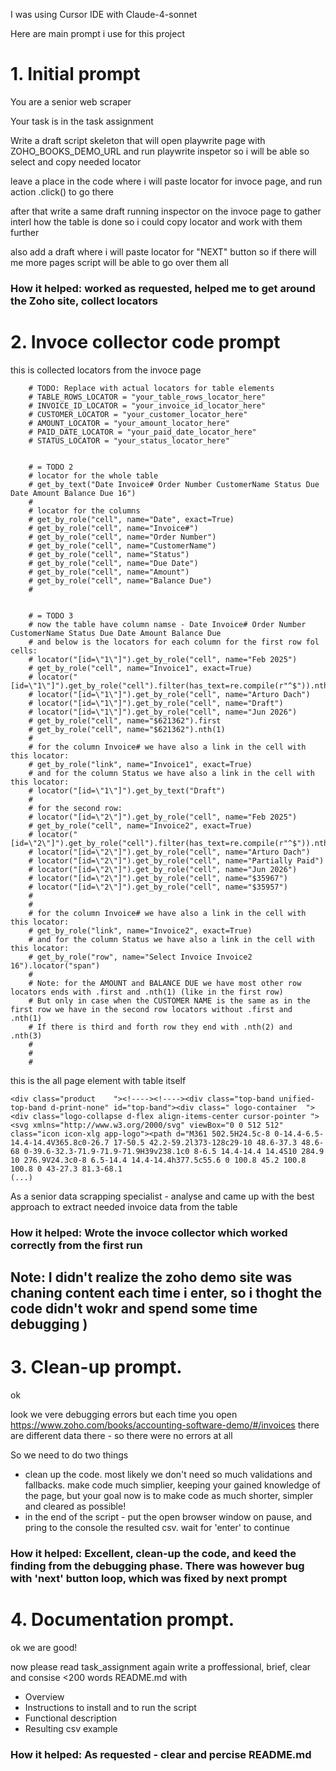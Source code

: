 I was using Cursor IDE with Claude-4-sonnet

Here are main prompt i use for this project

# 1. Initial prompt

You are a senior web scraper 

Your task is in the task assignment

Write a draft script skeleton that will open playwrite page with ZOHO_BOOKS_DEMO_URL
and run playwrite inspetor so i will be able so select and copy needed locator

leave a place in the code where i will paste locator for invoce page, and run action .click() to go there

after that write a same draft running inspector on the invoce page to gather interl how the table is done so i could copy locator and work with them further

also add a draft where i will paste locator for "NEXT" button so if there will me more pages script will be able to go over them all

### How it helped: worked as requested, helped me to get around the Zoho site, collect locators

# 2. Invoce collector code prompt

this is collected locators from the invoce page

```
    # TODO: Replace with actual locators for table elements
    # TABLE_ROWS_LOCATOR = "your_table_rows_locator_here"
    # INVOICE_ID_LOCATOR = "your_invoice_id_locator_here"  
    # CUSTOMER_LOCATOR = "your_customer_locator_here"
    # AMOUNT_LOCATOR = "your_amount_locator_here"
    # PAID_DATE_LOCATOR = "your_paid_date_locator_here"
    # STATUS_LOCATOR = "your_status_locator_here"
    

    # = TODO 2
    # locator for the whole table
    # get_by_text("Date Invoice# Order Number CustomerName Status Due Date Amount Balance Due 16")
    #
    # locator for the columns
    # get_by_role("cell", name="Date", exact=True)
    # get_by_role("cell", name="Invoice#")
    # get_by_role("cell", name="Order Number")
    # get_by_role("cell", name="CustomerName")
    # get_by_role("cell", name="Status")
    # get_by_role("cell", name="Due Date")
    # get_by_role("cell", name="Amount")
    # get_by_role("cell", name="Balance Due")
    #


    # = TODO 3
    # now the table have column namse - Date Invoice# Order Number CustomerName Status Due Date Amount Balance Due
    # and below is the locators for each column for the first row fol cells:
    # locator("[id=\"1\"]").get_by_role("cell", name="Feb 2025") 
    # get_by_role("cell", name="Invoice1", exact=True)
    # locator("[id=\"1\"]").get_by_role("cell").filter(has_text=re.compile(r"^$")).nth(1)
    # locator("[id=\"1\"]").get_by_role("cell", name="Arturo Dach")
    # locator("[id=\"1\"]").get_by_role("cell", name="Draft")
    # locator("[id=\"1\"]").get_by_role("cell", name="Jun 2026")
    # get_by_role("cell", name="$621362").first
    # get_by_role("cell", name="$621362").nth(1)
    #
    # for the column Invoice# we have also a link in the cell with this locator:
    # get_by_role("link", name="Invoice1", exact=True)
    # and for the column Status we have also a link in the cell with this locator:
    # locator("[id=\"1\"]").get_by_text("Draft")
    #
    # for the second row:
    # locator("[id=\"2\"]").get_by_role("cell", name="Feb 2025")
    # get_by_role("cell", name="Invoice2", exact=True)
    # locator("[id=\"2\"]").get_by_role("cell").filter(has_text=re.compile(r"^$")).nth(1)
    # locator("[id=\"2\"]").get_by_role("cell", name="Arturo Dach")
    # locator("[id=\"2\"]").get_by_role("cell", name="Partially Paid")
    # locator("[id=\"2\"]").get_by_role("cell", name="Jun 2026")
    # locator("[id=\"2\"]").get_by_role("cell", name="$35967")
    # locator("[id=\"2\"]").get_by_role("cell", name="$35957")
    #
    #
    # for the column Invoice# we have also a link in the cell with this locator:
    # get_by_role("link", name="Invoice2", exact=True)
    # and for the column Status we have also a link in the cell with this locator:
    # get_by_role("row", name="Select Invoice Invoice2 16").locator("span")
    #
    # Note: for the AMOUNT and BALANCE DUE we have most other row locators ends with .first and .nth(1) (like in the first row)
    # But only in case when the CUSTOMER NAME is the same as in the first row we have in the second row locators without .first and .nth(1)
    # If there is third and forth row they end with .nth(2) and .nth(3)
    # 
    # 
    # 

```
this is the all page element with table itself
```
<div class="product    "><!----><!----><div class="top-band unified-top-band d-print-none" id="top-band"><div class=" logo-container  "><div class="logo-collapse d-flex align-items-center cursor-pointer "><svg xmlns="http://www.w3.org/2000/svg" viewBox="0 0 512 512" class="icon icon-xlg app-logo"><path d="M361 502.5H24.5c-8 0-14.4-6.5-14.4-14.4V365.8c0-26.7 17-50.5 42.2-59.2l373-128c29-10 48.6-37.3 48.6-68 0-39.6-32.3-71.9-71.9-71.9H39v238.1c0 8-6.5 14.4-14.4 14.4S10 284.9 10 276.9V24.3c0-8 6.5-14.4 14.4-14.4h377.5c55.6 0 100.8 45.2 100.8 100.8 0 43-27.3 81.3-68.1 
(...)
```

As a senior data scrapping specialist - analyse and came up with the best approach to extract needed invoice data from the table

### How it helped: Wrote the invoce collector which worked correctly from the first run

## Note: I didn't realize the zoho demo site was chaning content each time i enter, so i thoght the code didn't wokr and spend some time debugging )

# 3. Clean-up prompt.

ok

look we vere debugging errors but each time you open https://www.zoho.com/books/accounting-software-demo/#/invoices there are different data there - so there were no errors at all

So we need to do two things
- clean up the code. most likely we don't need so much validations and fallbacks. make code much simplier, keeping your gained knowledge of the page, but your goal now is to make code as much shorter, simpler and cleared as possible! 
- in the end of the script - put the open browser window on pause, and pring to the console the resulted csv. wait for 'enter' to continue

### How it helped: Excellent, clean-up the code, and keed the finding from the debugging phase. There was however bug with 'next' button loop, which was fixed by next prompt

# 4. Documentation prompt.

ok we are good!

now please read task_assignment again
write a proffessional, brief, clear and consise <200 words README.md with
- Overview
- Instructions to install and to run the script
- Functional description
- Resulting csv example

### How it helped: As requested - clear and percise README.md